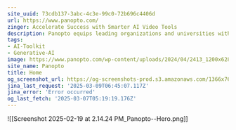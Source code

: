 ```yaml
---
site_uuid: 73cdb137-3abc-4c3e-99c0-72b696c4406d
url: https://www.panopto.com/
zinger: Accelerate Success with Smarter AI Video Tools
description: Panopto equips leading organizations and universities with AI video tools to scale smarter and move faster with video. Transform files and text into high-quality videos and host them in Panopto’s secure, searchable, and accessible cloud library.
tags:
- AI-Toolkit
- Generative-AI
image: https://www.panopto.com/wp-content/uploads/2024/04/2413_1200x628-new-services-3.png
site_name: Panopto
title: Home
og_screenshot_url: https://og-screenshots-prod.s3.amazonaws.com/1366x768/80/false/f27629f55f7a701d25c9635386b860d1daa2c1881c6bbb40ed18913881768a7f.jpeg
jina_last_request: '2025-03-09T06:45:07.117Z'
jina_error: 'Error occurred'
og_last_fetch: '2025-03-07T05:19:19.176Z'
---
```

![[Screenshot 2025-02-19 at 2.14.24 PM_Panopto--Hero.png]]

